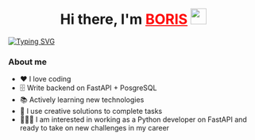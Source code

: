 <h1 align="center">Hi there, I'm <a style="color: #FF0000;" href="https://t.me/BORRRRRRRRR_RRR" target="_blank">BORIS</a> 
<img src="https://github.com/blackcater/blackcater/raw/main/images/Hi.gif" height="32"/></h1>
<a href="https://git.io/typing-svg"><img src="https://readme-typing-svg.demolab.com?font=Fira+Code&pause=1000&color=1FF74C&width=435&lines=Python+software+engineer" alt="Typing SVG" /></a>

### About me

- ❤️ I love coding
- 🗄️ Write backend on FastAPI + PosgreSQL
- 📚 Actively learning new technologies
- 🧠 I use creative solutions to complete tasks
- 👨🏼‍💻 I am interested in working as a Python developer on FastAPI and ready to take on new challenges in my career

